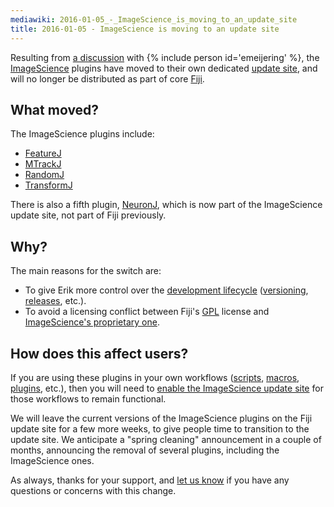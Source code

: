 ```yaml
---
mediawiki: 2016-01-05_-_ImageScience_is_moving_to_an_update_site
title: 2016-01-05 - ImageScience is moving to an update site
---
```


Resulting from [a discussion](https://github.com/imagescience/ImageScience/pull/1) with {% include person id='emeijering' %}, the [ImageScience](/plugins/imagescience) plugins have moved to their own dedicated [update site](/update-sites), and will no longer be distributed as part of core [Fiji](/software/fiji).

## What moved?

The ImageScience plugins include:

-   [FeatureJ](/plugins/featurej)
-   [MTrackJ](/plugins/mtrackj)
-   [RandomJ](/plugins/randomj)
-   [TransformJ](/plugins/transformj)

There is also a fifth plugin, [NeuronJ](/plugins/neuronj), which is now part of the ImageScience update site, not part of Fiji previously.

## Why?

The main reasons for the switch are:

-   To give Erik more control over the [development lifecycle](/develop/releasing) ([versioning](/develop/versioning), [releases](/develop/releasing), etc.).
-   To avoid a licensing conflict between Fiji's [GPL](/licensing/gpl) license and [ImageScience's proprietary one](http://www.imagescience.org/meijering/software/imagescience/).

## How does this affect users?

If you are using these plugins in your own workflows ([scripts](/scripting), [macros](/scripting/macro), [plugins](/plugins), etc.), then you will need to [enable the ImageScience update site](/update-sites/following) for those workflows to remain functional.

We will leave the current versions of the ImageScience plugins on the Fiji update site for a few more weeks, to give people time to transition to the update site. We anticipate a "spring cleaning" announcement in a couple of months, announcing the removal of several plugins, including the ImageScience ones.

As always, thanks for your support, and [let us know](/discuss) if you have any questions or concerns with this change.

  
